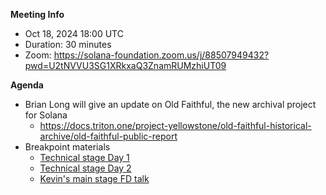 **Meeting Info**
- Oct 18, 2024 18:00 UTC
- Duration: 30 minutes
- Zoom: https://solana-foundation.zoom.us/j/88507949432?pwd=U2tNVVU3SG1XRkxaQ3ZnamRUMzhiUT09

**Agenda**

- Brian Long will give an update on Old Faithful, the new archival project for Solana
  - https://docs.triton.one/project-yellowstone/old-faithful-historical-archive/old-faithful-public-report
- Breakpoint materials
  - [Technical stage Day 1](https://www.youtube.com/watch?v=Go_VxO6v03g&list=PLilwLeBwGuK7k3Bz7DsoHejtVBtDgwelZ)
  - [Technical stage Day 2](https://www.youtube.com/watch?v=r0NEpM1fQ-4&list=PLilwLeBwGuK6Y0bdsYq9YVcuno0EbWz-A)
  - [Kevin's main stage FD talk](https://www.youtube.com/watch?v=8sl3RcN2Rdk&t=45s)


